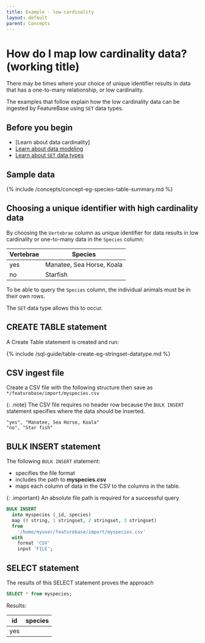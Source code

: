 ```yaml
---
title: Example - low-cardinality
layout: default
parent: Concepts
---
```


# How do I map low cardinality data? (working title)

There may be times where your choice of unique identifier results in data that has a one-to-many relationship, or low cardinality.

The examples that follow explain how the low cardinality data can be ingested by FeatureBase using `SET` data types.

## Before you begin

* [Learn about data cardinality]
* [Learn about data modeling](/docs/concepts/concept-data-modeling)
* [Learn about `SET` data types](/docs/concepts/concept-datatype-set)

## Sample data

{% include /concepts/concept-eg-species-table-summary.md %}

## Choosing a unique identifier with high cardinality data

By choosing the `Vertebrae` column as unique identifier for data results in low cardinality or one-to-many data in the `Species` column:

| Vertebrae | Species |
|---|---|
| yes | Manatee, Sea Horse, Koala |
| no | Starfish |

To be able to query the `Species` column, the individual animals must be in their own rows.

The `SET` data type allows this to occur.

## CREATE TABLE statement

A Create Table statement is created and run:

{% include /sql-guide/table-create-eg-stringset-datatype.md %}

## CSV ingest file

Create a CSV file with the following structure then save as `*/featurebase/import/myspecies.csv`

{: .note}
The CSV file requires no header row because the `BULK INSERT` statement specifies where the data should be inserted.

```csv
"yes", "Manatee, Sea Horse, Koala"
"no", "Star fish"
```

## BULK INSERT statement

The following `BULK INSERT` statement:
* specifies the file format
* includes the path to **myspecies.csv**
* maps each column of data in the CSV to the columns in the table.

{: .important}
An absolute file path is required for a successful query

```sql
BULK INSERT
  into myspecies (_id, species)
  map (0 string, 1 stringset, 2 stringset, 3 stringset)
  from
    '/home/myuser/featurebase/import/myspecies.csv'
  with
    format 'CSV'
    input 'FILE';
```

## SELECT statement

The results of this SELECT statement proves the approach

```sql
SELECT * from myspecies;
```

Results:

| id | species |
|---|---|
| yes |
